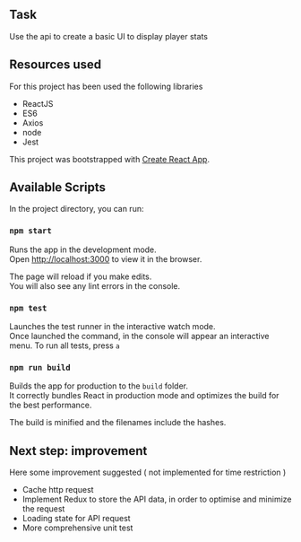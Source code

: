 ## Task

Use the api to create a basic UI to display player stats

## Resources used

For this project has been used the following libraries
- ReactJS
- ES6
- Axios
- node
- Jest

This project was bootstrapped with [Create React App](https://github.com/facebookincubator/create-react-app).

## Available Scripts

In the project directory, you can run:

### `npm start`

Runs the app in the development mode.<br>
Open [http://localhost:3000](http://localhost:3000) to view it in the browser.

The page will reload if you make edits.<br>
You will also see any lint errors in the console.

### `npm test`

Launches the test runner in the interactive watch mode.<br>
Once launched the command, in the console will appear an interactive menu. To run all tests, press `a`

### `npm run build`

Builds the app for production to the `build` folder.<br>
It correctly bundles React in production mode and optimizes the build for the best performance.

The build is minified and the filenames include the hashes.<br>

## Next step: improvement

Here some improvement suggested ( not implemented for time restriction )

- Cache http request
- Implement Redux to store the API data, in order to optimise and minimize the request
- Loading state for API request
- More comprehensive unit test

